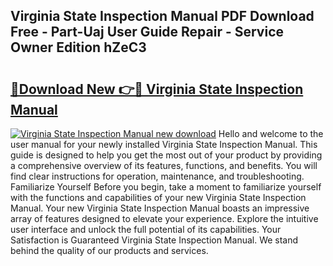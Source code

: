 ## Virginia State Inspection Manual PDF Download Free - Part-Uaj User Guide Repair - Service Owner Edition hZeC3

# <h2><a href="http://bc4476.oget.top/?id=Virginia+State+Inspection+Manual">🔗Download New 👉🔴 Virginia State Inspection Manual</a></h2>

[![Virginia State Inspection Manual new download](https://i.imgur.com/5g1atiW.png)](http://bc4476.oget.top/?id=Virginia+State+Inspection+Manual)
Hello and welcome to the user manual for your newly installed Virginia State Inspection Manual. This guide is designed to help you get the most out of your product by providing a comprehensive overview of its features, functions, and benefits. You will find clear instructions for operation, maintenance, and troubleshooting. Familiarize Yourself Before you begin, take a moment to familiarize yourself with the functions and capabilities of your new Virginia State Inspection Manual. Your new Virginia State Inspection Manual boasts an impressive array of features designed to elevate your experience. Explore the intuitive user interface and unlock the full potential of its capabilities. Your Satisfaction is Guaranteed Virginia State Inspection Manual. We stand behind the quality of our products and services.
